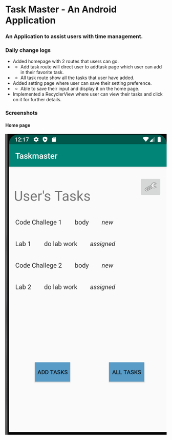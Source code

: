# Task Master - An Android Application
### An Application to assist users with time management.

### Daily change logs
* Added homepage with 2 routes that users can go.
* * Add task route will direct user to addtask page which user can add in their favorite task.
* * All task route show all the tasks that user have added.
* Added setting page where user can save their setting preference.
* * Able to save their input and display it on the home page.
* Implemented a RecyclerView where user can view their tasks and click on it for further details.



### Screenshots
#### Home page
![](/assets/homeSS003.png)

